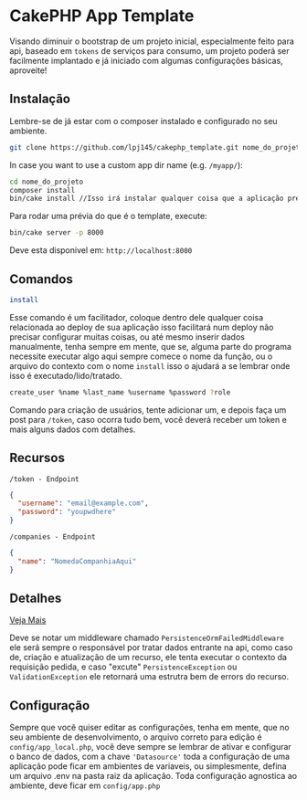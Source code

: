 # CakePHP App Template

Visando diminuir o bootstrap de um projeto inicial, especialmente feito para api,
baseado em ``tokens`` de serviços para consumo, um projeto poderá ser facilmente
implantado e já iniciado com algumas configurações básicas, aproveite! 

## Instalação

Lembre-se de já estar com o composer instalado e configurado no seu ambiente.

```bash
git clone https://github.com/lpj145/cakephp_template.git nome_do_projeto
```

In case you want to use a custom app dir name (e.g. `/myapp/`):

```bash
cd nome_do_projeto
composer install
bin/cake install //Isso irá instalar qualquer coisa que a aplicação precise, incluindo, rodar migrations.
```

Para rodar uma prévia do que é o template, execute:

```bash
bin/cake server -p 8000
```

Deve esta disponivel em: `http://localhost:8000`

## Comandos

````bash
install
````
Esse comando é um facilitador, coloque dentro dele
qualquer coisa relacionada ao deploy de sua aplicação
isso facilitará num deploy não precisar configurar muitas coisas,
ou até mesmo inserir dados manualmente, tenha sempre em mente, que se,
alguma parte do programa necessite executar algo aqui sempre comece o nome da função,
ou o arquivo do contexto com o nome ``install`` isso o ajudará a se lembrar onde isso é executado/lido/tratado.

````bash
create_user %name %last_name %username %password ?role
````

Comando para criação de usuários, tente adicionar um, e depois
faça um post para ``/token``, caso ocorra tudo bem, você deverá receber um token
e mais alguns dados com detalhes.

## Recursos

``/token - Endpoint``
````json
{
  "username": "email@example.com",
  "password": "youpwdhere"
}
````

``/companies - Endpoint``
````json
{
  "name": "NomedaCompanhiaAqui"
}
````

## Detalhes

[Veja Mais](Detalhes.md)

Deve se notar um middleware chamado ``PersistenceOrmFailedMiddleware`` ele
será sempre o responsável por tratar dados entrante na api, como caso de,
criação e atualização de um recurso, ele tenta executar o contexto da requisição
pedida, e caso "excute" ``PersistenceException`` ou `ValidationException` ele retornará
uma estrutra bem de errors do recurso.

## Configuração
Sempre que você quiser editar as configurações, tenha em mente, que no seu
ambiente de desenvolvimento, o arquivo correto para edição é `config/app_local.php`,
você deve sempre se lembrar de ativar e configurar o banco de dados, com a chave `'Datasource'`
toda a configuração de uma aplicação pode ficar em ambientes de variaveis, ou simplesmente,
defina um arquivo .env na pasta raiz da aplicação.
Toda configuração agnostica ao ambiente, deve ficar em `config/app.php`

